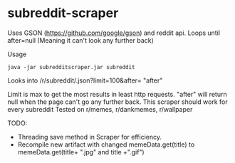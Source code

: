 # subreddit-scraper
Uses GSON (https://github.com/google/gson) and reddit api. Loops until after=null (Meaning it can't look any further back)

Usage

```
java -jar subredditscraper.jar subreddit
```

Looks into /r/subreddit/.json?limit=100&after= "after"

Limit is max to get the most results in least http requests. "after" will return null when the page can't go any further back.
This scraper should work for every subreddit
Tested on r/memes, r/dankmemes, r/wallpaper

TODO:
- Threading save method in Scraper for efficiency.
- Recompile new artifact with changed memeData.get(title) to memeData.get(title+ ".jpg" and title +".gif")
